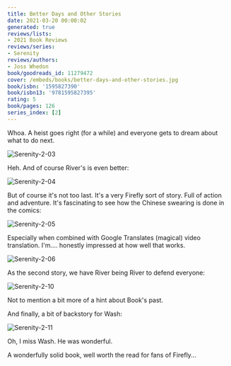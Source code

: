 ```yaml
---
title: Better Days and Other Stories
date: 2021-03-20 00:00:02
generated: true
reviews/lists:
- 2021 Book Reviews
reviews/series:
- Serenity
reviews/authors:
- Joss Whedon
book/goodreads_id: 11279472
cover: /embeds/books/better-days-and-other-stories.jpg
book/isbn: '1595827390'
book/isbn13: '9781595827395'
rating: 5
book/pages: 126
series_index: [2]
---
```

Whoa. A heist goes right (for a while) and everyone gets to dream about what to do next.  

![Serenity-2-03](/embeds/books/attachments/serenity-2-03.png)  

<!--more-->

Heh. And of course River's is even better:  

![Serenity-2-04](/embeds/books/attachments/serenity-2-04.png)  

But of course it's not too last. It's a very Firefly sort of story. Full of action and adventure. It's fascinating to see how the Chinese swearing is done in the comics:  

![Serenity-2-05](/embeds/books/attachments/serenity-2-05.png)  

Especially when combined with Google Translates (magical) video translation. I'm.... honestly impressed at how well that works.  

![Serenity-2-06](/embeds/books/attachments/serenity-2-06.png)  

As the second story, we have River being River to defend everyone:  

![Serenity-2-10](/embeds/books/attachments/serenity-2-10.png)  

Not to mention a bit more of a hint about Book's past.  

And finally, a bit of backstory for Wash:  

![Serenity-2-11](/embeds/books/attachments/serenity-2-11.png)  

Oh, I miss Wash. He was wonderful.  

A wonderfully solid book, well worth the read for fans of Firefly...